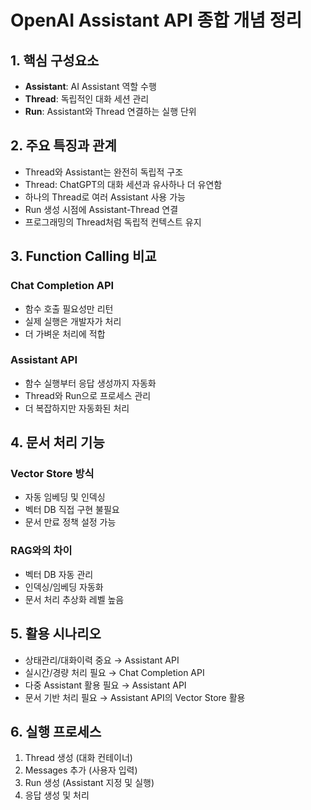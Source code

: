 # OpenAI Assistant API 종합 개념 정리

## 1. 핵심 구성요소
- **Assistant**: AI Assistant 역할 수행
- **Thread**: 독립적인 대화 세션 관리
- **Run**: Assistant와 Thread 연결하는 실행 단위

## 2. 주요 특징과 관계
- Thread와 Assistant는 완전히 독립적 구조
- Thread: ChatGPT의 대화 세션과 유사하나 더 유연함
- 하나의 Thread로 여러 Assistant 사용 가능 
- Run 생성 시점에 Assistant-Thread 연결
- 프로그래밍의 Thread처럼 독립적 컨텍스트 유지

## 3. Function Calling 비교
### Chat Completion API
- 함수 호출 필요성만 리턴
- 실제 실행은 개발자가 처리
- 더 가벼운 처리에 적합

### Assistant API
- 함수 실행부터 응답 생성까지 자동화
- Thread와 Run으로 프로세스 관리
- 더 복잡하지만 자동화된 처리

## 4. 문서 처리 기능
### Vector Store 방식
- 자동 임베딩 및 인덱싱
- 벡터 DB 직접 구현 불필요
- 문서 만료 정책 설정 가능

### RAG와의 차이
- 벡터 DB 자동 관리
- 인덱싱/임베딩 자동화
- 문서 처리 추상화 레벨 높음

## 5. 활용 시나리오 
- 상태관리/대화이력 중요 → Assistant API
- 실시간/경량 처리 필요 → Chat Completion API
- 다중 Assistant 활용 필요 → Assistant API
- 문서 기반 처리 필요 → Assistant API의 Vector Store 활용

## 6. 실행 프로세스
1. Thread 생성 (대화 컨테이너)
2. Messages 추가 (사용자 입력)
3. Run 생성 (Assistant 지정 및 실행)
4. 응답 생성 및 처리